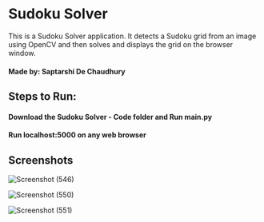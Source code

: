 # Sudoku Solver
This is a Sudoku Solver application. It detects a Sudoku grid from an image using OpenCV and then solves and displays the grid on the browser window.

#### Made by: Saptarshi De Chaudhury

## Steps to Run:

#### Download the Sudoku Solver - Code folder and Run main.py

#### Run localhost:5000 on any web browser

## Screenshots

![Screenshot (546)](https://user-images.githubusercontent.com/46859333/177087598-db015475-028d-4565-bf87-ee940584e040.png)


![Screenshot (550)](https://user-images.githubusercontent.com/46859333/177087780-f60ff63b-5a50-4751-b0f2-3dac7862dc42.png)


![Screenshot (551)](https://user-images.githubusercontent.com/46859333/177087793-09dd1ccb-d74b-4adc-b284-c85bbe3edf24.png)
